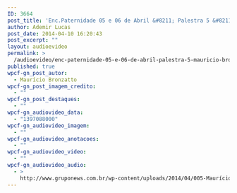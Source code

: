 ```yaml
---
ID: 3664
post_title: 'Enc.Paternidade 05 e 06 de Abril &#8211; Palestra 5 &#8211; Maurício Bronzatto'
author: Ademir Lucas
post_date: 2014-04-10 16:20:43
post_excerpt: ""
layout: audioevideo
permalink: >
  /audioevideo/enc-paternidade-05-e-06-de-abril-palestra-5-mauricio-bronzatto
published: true
wpcf-gn_post_autor:
  - Maurício Bronzatto
wpcf-gn_post_imagem_credito:
  - ""
wpcf-gn_post_destaques:
  - ""
wpcf-gn_audiovideo_data:
  - "1397088000"
wpcf-gn_audiovideo_imagem:
  - ""
wpcf-gn_audiovideo_anotacoes:
  - ""
wpcf-gn_audiovideo_video:
  - ""
wpcf-gn_audiovideo_audio:
  - >
    http://www.gruponews.com.br/wp-content/uploads/2014/04/005-Maurício-Bronzatto-Domingo-Manhã-Parte-1.mp3
---
```

